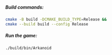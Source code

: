 ##### Build commands:
```sh
cmake -B build -DCMAKE_BUILD_TYPE=Release &&
cmake --build build --config Release
```

##### Run the game:
```sh
./build/bin/Arkanoid
```
